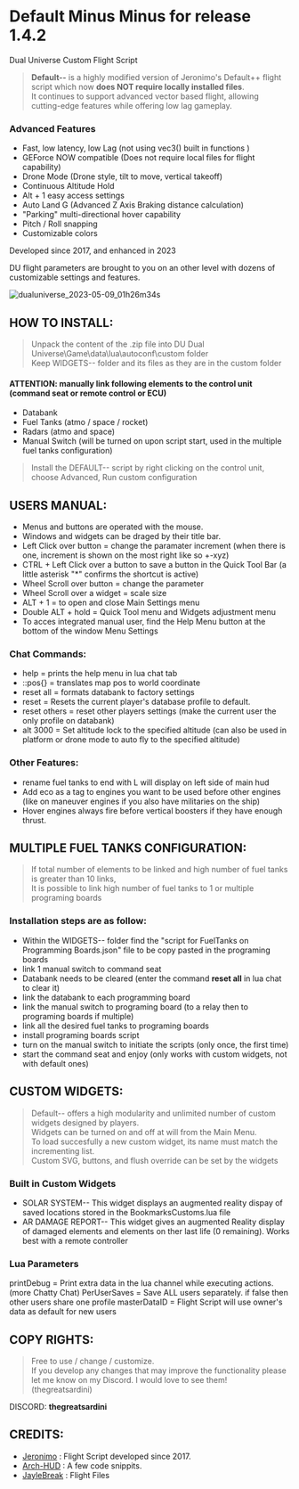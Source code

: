 # Default Minus Minus for release 1.4.2

Dual Universe Custom Flight Script

>**Default--** is a highly modified version of Jeronimo's Default++ flight script which now **does NOT require locally installed files**.<br>
It continues to support advanced vector based flight, allowing cutting-edge features while offering low lag gameplay. 

### Advanced Features
- Fast, low latency, low Lag (not using vec3() built in functions )
- GEForce NOW compatible (Does not require local files for flight capability)
- Drone Mode (Drone style, tilt to move, vertical takeoff)
- Continuous Altitude Hold
- Alt + 1 easy access settings
- Auto Land G (Advanced Z Axis Braking distance calculation)
- "Parking" multi-directional hover capability
- Pitch / Roll snapping
- Customizable colors

Developed since 2017, and enhanced in 2023

DU flight parameters are brought to you on an other level with dozens of customizable settings and features.

![dualuniverse_2023-05-09_01h26m34s](https://user-images.githubusercontent.com/75027025/236959679-b8004eea-4f7e-4fad-b38a-ad1041fbd2f1.png)


## HOW TO INSTALL:

>Unpack the content of the .zip file into DU Dual Universe\Game\data\lua\autoconf\custom folder<br>
Keep WIDGETS-- folder and its files as they are in the custom folder


#### ATTENTION: manually link following elements to the control unit (command seat or remote control or ECU)
- Databank
- Fuel Tanks (atmo / space / rocket)
- Radars (atmo and space)
- Manual Switch (will be turned on upon script start, used in the multiple fuel tanks configuration)

>Install the DEFAULT-- script by right clicking on the control unit, choose Advanced, Run custom configuration


## USERS MANUAL:
- Menus and buttons are operated with the mouse.
- Windows and widgets can be draged by their title bar.
- Left Click over button = change the paramater increment (when there is one, increment is shown on the most right like so +-xyz)
- CTRL + Left Click over a button to save a button in the Quick Tool Bar (a little asterisk "*" confirms the shortcut is active)
- Wheel Scroll over button = change the parameter
- Wheel Scroll over a widget = scale size
- ALT + 1 = to open and close Main Settings menu
- Double ALT + hold = Quick Tool menu and Widgets adjustment menu
- To acces integrated manual user, find the Help Menu button at the bottom of the window Menu Settings

### Chat Commands:
- help = prints the help menu in lua chat tab
- ::pos{} = translates map pos to world coordinate
- reset all = formats databank to factory settings
- reset = Resets the current player's database profile to default.
- reset others = reset other players settings (make the current user the only profile on databank)
- alt 3000 = Set altitude lock to the specified altitude (can also be used in platform or drone mode to auto fly to the specified altitude)

### Other Features:
- rename fuel tanks to end with L will display on left side of main hud
- Add eco as a tag to engines you want to be used before other engines (like on maneuver engines if you also have militaries on the ship)
- Hover engines always fire before vertical boosters if they have enough thrust.

## MULTIPLE FUEL TANKS CONFIGURATION:

>If total number of elements to be linked and high number of fuel tanks is greater than 10 links,<br>
It is possible to link high number of fuel tanks to 1 or multiple programing boards

### Installation steps are as follow:
- Within the WIDGETS-- folder find the "script for FuelTanks on Programming Boards.json" file to be copy pasted in the programing boards
- link 1 manual switch to command seat
- Databank needs to be cleared (enter the command **reset all** in lua chat to clear it)
- link the databank to each programming board
- link the manual switch to programing board (to a relay then to programing boards if multiple)
- link all the desired fuel tanks to programing boards
- install programing boards script
- turn on the manual switch to initiate the scripts (only once, the first time)
- start the command seat and enjoy (only works with custom widgets, not with default ones)


## CUSTOM WIDGETS:

>Default-- offers a high modularity and unlimited number of custom widgets designed by players.<br>
Widgets can be turned on and off at will from the Main Menu.<br>
To load succesfully a new custom widget, its name must match the incrementing list.<br>
Custom SVG, buttons, and flush override can be set by the widgets

### Built in Custom Widgets
- SOLAR SYSTEM--
  This widget displays an augmented reality dispay of saved locations stored in the BookmarksCustoms.lua file
- AR DAMAGE REPORT--
  This widget gives an augmented Reality display of damaged elements and elements on ther last life (0 remaining). Works best with a remote controller

### Lua Parameters
printDebug = Print extra data in the lua channel while executing actions. (more Chatty Chat)
PerUserSaves = Save ALL users separately. if false then other users share one profile
masterDataID = Flight Script will use owner's data as default for new users

## COPY RIGHTS:
>Free to use / change / customize.<br>
If you develop any changes that may improve the functionality please let me know on my Discord. I would love to see them! (thegreatsardini)

DISCORD: **thegreatsardini**


## CREDITS:
- [Jeronimo](https://github.com/JeronimoDU/Default-PLUS-PLUS) : Flight Script developed since 2017.
- [Arch-HUD](https://github.com/Archaegeo/Archaegeo-Orbital-Hud) : A few code snippits.
- [JayleBreak](https://gitlab.com/JayleBreak/dualuniverse/-/tree/master/DUflightfiles/autoconf/custom) : Flight Files
